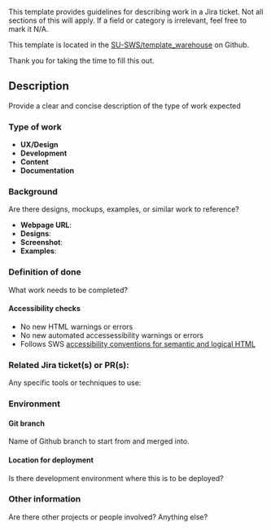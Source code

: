 This template provides guidelines for describing work in a Jira ticket. Not all sections of this will apply. If a field or category is irrelevant, feel free to mark it N/A.

This template is located in the [SU-SWS/template_warehouse](https://github.com/SU-SWS/template_warehouse) on Github.

Thank you for taking the time to fill this out.

## Description

Provide a clear and concise description of the type of work expected

### Type of work

* **UX/Design**
* **Development**
* **Content**
* **Documentation**

### Background

Are there designs, mockups, examples, or similar work to reference?

* **Webpage URL**:
* **Designs**:
* **Screenshot**:
* **Examples**:

### Definition of done

What work needs to be completed?

#### Accessibility checks
* No new HTML warnings or errors
* No new automated accessessibility warnings or errors
* Follows SWS [accessibility conventions for semantic and logical HTML](https://sws-devguide.stanford.edu/front-end/accessibility-conventions)

### Related Jira ticket(s) or PR(s):

Any specific tools or techniques to use:

### Environment

#### Git branch

Name of Github branch to start from and merged into.

#### Location for deployment

Is there development environment where this is to be deployed?

### Other information

Are there other projects or people involved?
Anything else?
